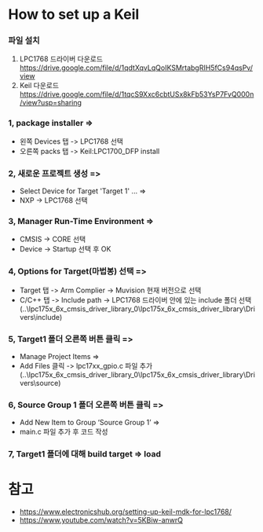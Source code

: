 # How to set up a Keil

### 파일 설치 

  1. LPC1768 드라이버 다운로드 https://drive.google.com/file/d/1qdtXqvLqQoIKSMrtabgRIH5fCs94qsPv/view
  2. Keil 다운로드 https://drive.google.com/file/d/1tqcS9Xxc6cbtUSx8kFb53YsP7FvQ000n/view?usp=sharing 

### 1, package installer => 
* 왼쪽 Devices 탭 -> LPC1768 선택 
* 오른쪽 packs 탭 -> Keil:LPC1700_DFP install

### 2, 새로운 프로젝트 생성 => 
* Select Device for Target 'Target 1' ... =>
* NXP -> LPC1768 선택

### 3, Manager Run-Time Environment =>
* CMSIS -> CORE 선택
* Device -> Startup 선택 후 OK

### 4,  Options for Target(마법봉) 선택 => 
* Target 탭 -> Arm Complier -> Muvision 현재 버전으로 선택
* C/C++ 탭 -> Include path -> LPC1768 드라이버 안에 있는 include 폴더 선택 (..\lpc175x_6x_cmsis_driver_library_0\lpc175x_6x_cmsis_driver_library\Drivers\include)

### 5, Target1 폴더 오른쪽 버튼 클릭 =>  
* Manage Project Items =>
* Add Files 클릭 -> lpc17xx_gpio.c 파일 추가 (..\lpc175x_6x_cmsis_driver_library_0\lpc175x_6x_cmsis_driver_library\Drivers\source)

### 6, Source Group 1 폴더 오른쪽 버튼 클릭 => 
* Add New Item to Group ‘Source Group 1’ =>
* main.c 파일 추가 후 코드 작성

### 7, Target1 폴더에 대해 build target => load 

# 참고
* https://www.electronicshub.org/setting-up-keil-mdk-for-lpc1768/
* https://www.youtube.com/watch?v=5KBiw-anwrQ
